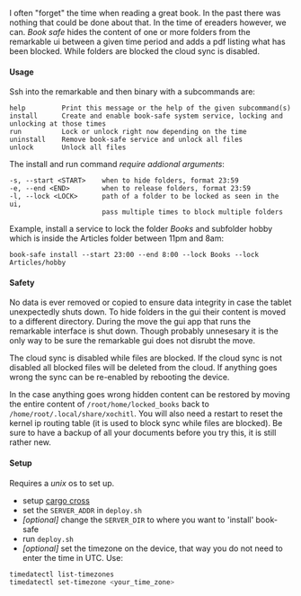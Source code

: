 I often "forget" the time when reading a great book. In the past there was nothing that could be
done about that. In the time of ereaders however, we can. _Book safe_ hides the content of one or more folders from the remarkable ui between a given time period and adds a pdf listing what has been blocked. While folders are blocked the cloud sync is disabled.

#### Usage
Ssh into the remarkable and then binary with a subcommands are:
```
help         Print this message or the help of the given subcommand(s)
install      Create and enable book-safe system service, locking and unlocking at those times
run          Lock or unlock right now depending on the time
uninstall    Remove book-safe service and unlock all files
unlock       Unlock all files
```
The install and run command _require addional arguments_:
```
-s, --start <START>    when to hide folders, format 23:59
-e, --end <END>        when to release folders, format 23:59
-l, --lock <LOCK>      path of a folder to be locked as seen in the ui, 
                       pass multiple times to block multiple folders
```

Example, install a service to lock the folder _Books_ and subfolder hobby which is inside the Articles folder between 11pm and 8am:
```
book-safe install --start 23:00 --end 8:00 --lock Books --lock Articles/hobby
```

#### Safety
No data is ever removed or copied to ensure data integrity in case the tablet unexpectedly shuts down. To hide folders in the gui their content is moved to a different directory. During the move the gui app that runs the remarkable interface is shut down. Though probably unnesesary it is the only way to be sure the remarkable gui does not disrubt the move.

The cloud sync is disabled while files are blocked. If the cloud sync is not disabled all blocked files will be deleted from the cloud. If anything goes wrong the sync can be re-enabled by rebooting the device.

In the case anything goes wrong hidden content can be restored by moving the entire content of `/root/home/locked_books` back to `/home/root/.local/share/xochitl`. You will also need a restart to reset the kernel ip routing table (it is used to block sync while files are blocked). Be sure to have a backup of all your documents before you try this, it is still rather new.

#### Setup
Requires a _unix_ os to set up.

- setup [cargo cross](https://github.com/cross-rs/cross)
- set the `SERVER_ADDR` in `deploy.sh` 
- _[optional]_ change the `SERVER_DIR` to where you want to 'install' book-safe
- run `deploy.sh`
- _[optional]_ set the timezone on the device, that way you do not need to enter the time in UTC. Use:
```bash
timedatectl list-timezones
timedatectl set-timezone <your_time_zone>
```
